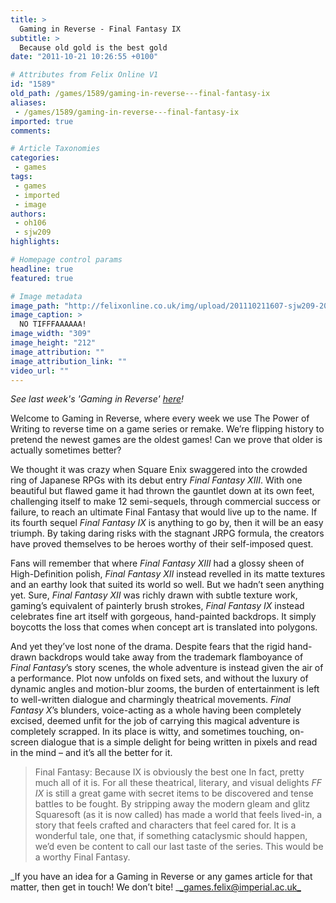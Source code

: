 ```yaml
---
title: >
  Gaming in Reverse - Final Fantasy IX
subtitle: >
  Because old gold is the best gold
date: "2011-10-21 10:26:55 +0100"

# Attributes from Felix Online V1
id: "1589"
old_path: /games/1589/gaming-in-reverse---final-fantasy-ix
aliases:
 - /games/1589/gaming-in-reverse---final-fantasy-ix
imported: true
comments:

# Article Taxonomies
categories:
 - games
tags:
 - games
 - imported
 - image
authors:
 - oh106
 - sjw209
highlights:

# Homepage control params
headline: true
featured: true

# Image metadata
image_path: "http://felixonline.co.uk/img/upload/201110211607-sjw209-2032247.jpg"
image_caption: >
  NO TIFFFAAAAAA!
image_width: "309"
image_height: "212"
image_attribution: ""
image_attribution_link: ""
video_url: ""
---
```


_See last week's 'Gaming in Reverse' [here](http://felixonline.co.uk/games/1514/gaming-in-reverse---quake/)!_

Welcome to Gaming in Reverse, where every week we use The Power of Writing to reverse time on a game series or remake. We’re flipping history to pretend the newest games are the oldest games! Can we prove that older is actually sometimes better?

We thought it was crazy when Square Enix swaggered into the crowded ring of Japanese RPGs with its debut entry _Final Fantasy XIII_. With one beautiful but flawed game it had thrown the gauntlet down at its own feet, challenging itself to make 12 semi-sequels, through commercial success or failure, to reach an ultimate Final Fantasy that would live up to the name. If its fourth sequel _Final Fantasy IX_ is anything to go by, then it will be an easy triumph. By taking daring risks with the stagnant JRPG formula, the creators have proved themselves to be heroes worthy of their self-imposed quest.

Fans will remember that where _Final Fantasy XIII_ had a glossy sheen of High-Definition polish, _Final Fantasy XII_ instead revelled in its matte textures and an earthy look that suited its world so well.
 But we hadn’t seen anything yet. Sure, _Final Fantasy XII_ was richly drawn with subtle texture work, gaming’s equivalent of painterly brush strokes, _Final Fantasy IX_ instead celebrates fine art itself with gorgeous, hand-painted backdrops. It simply boycotts the loss that comes when concept art is translated into polygons.

And yet they’ve lost none of the drama. Despite fears that the rigid hand-drawn backdrops would take away from the trademark flamboyance of _Final Fantasy_’s story scenes, the whole adventure is instead given the air of a performance. Plot now unfolds on fixed sets, and without the luxury of dynamic angles and motion-blur zooms, the burden of entertainment is left to well-written dialogue and charmingly theatrical movements. _Final Fantasy X_’s blunders, voice-acting as a whole having been completely excised, deemed unfit for the job of carrying this magical adventure is completely scrapped. In its place is witty, and sometimes touching, on-screen dialogue that is a simple delight for being written in pixels and read in the mind – and it’s all the better for it.
> Final Fantasy: Because IX is obviously the best one
In fact, pretty much all of it is. For all these theatrical, literary, and visual delights _FF IX_ is still a great game with secret items to be discovered and tense battles to be fought. By stripping away the modern gleam and glitz Squaresoft (as it is now called) has made a world that feels lived-in, a story that feels crafted and characters that feel cared for. It is a wonderful tale, one that, if something cataclysmic should happen, we’d even be content to call our last taste of the series.
 This would be a worthy Final Fantasy.

_If you have an idea for a Gaming in Reverse or any games article for that matter, then get in touch! We don’t bite! _[_games.felix@imperial.ac.uk_](mailto:games.felix@imperial.ac.uk)
